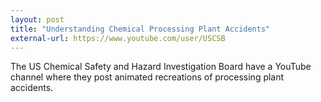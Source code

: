 ```yaml
---
layout: post
title: "Understanding Chemical Processing Plant Accidents"
external-url: https://www.youtube.com/user/USCSB
---
```


The US Chemical Safety and Hazard Investigation Board have a YouTube channel where they post animated recreations of processing plant accidents.